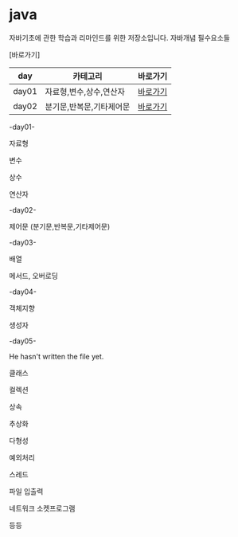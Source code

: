 # java
자바기초에 관한 학습과 리마인드를 위한 저장소입니다. 
자바개념 필수요소들


[바로가기]

| day  | 카테고리 | 바로가기 |
|--------|--------|--------|
| day01  | 자료형,변수,상수,연산자  | [바로가기](https://github.com/e1mji/java/tree/main/day01/src)   |
| day02  | 분기문,반복문,기타제어문  | [바로가기](https://github.com/e1mji/java/tree/main/day02/src)   

-day01-

자료형

변수

상수

연산자

-day02-

제어문
(분기문,반복문,기타제어문)

-day03-

배열

메서드, 오버로딩

-day04-   

객체지향

생성자

-day05-

He hasn't written the file yet.


클래스

컬렉션

상속

추상화

다형성

예외처리

스레드

파일 입출력

네트워크 소켓프로그램

등등 
